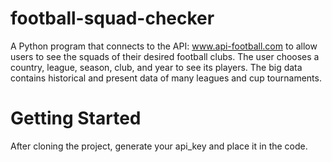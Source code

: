 # football-squad-checker
A Python program that connects to the API: www.api-football.com to allow users to see the squads of their desired football clubs. The user chooses a country, league, season, club, and year to see its players.
The big data contains historical and present data of many leagues and cup tournaments.

# Getting Started
After cloning the project, generate your api_key and place it in the code.
